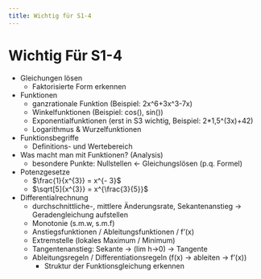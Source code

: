 ```yaml
---
title: Wichtig für S1-4
---
```

# Wichtig Für S1-4

- Gleichungen lösen
    - Faktorisierte Form erkennen
- Funktionen
    - ganzrationale Funktion (Beispiel: 2x^6+3x^3-7x)
    - Winkelfunktionen (Beispiel: cos(), sin())
    - Exponentialfunktionen (erst in S3 wichtig, Beispiel: 2*1,5^(3x)+42)
    - Logarithmus & Wurzelfunktionen
- Funktionsbegriffe
    - Definitions- und Wertebereich
- Was macht man mit Funktionen? (Analysis)
    - besondere Punkte: Nullstellen ← Gleichungslösen (p.q. Formel)
- Potenzgesetze
    - $\frac{1}{x^{3}} = x^{- 3}$
    - $\sqrt[5]{x^{3}} = x^{\frac{3}{5}}$
- Differentialrechnung
    - durchschnittliche-, mittlere Änderungsrate, Sekantenanstieg → Geradengleichung aufstellen
    - Monotonie (s.m.w, s.m.f)
    - Anstiegsfunktionen / Ableitungsfunktionen / f’(x)
    - Extremstelle (lokales Maximum / Minimum)
    - Tangentenanstieg: Sekante → (lim h→0) → Tangente
    - Ableitungsregeln / Differentiationsregeln (f(x) → ableiten → f’(x))
        - Struktur der Funktionsgleichung erkennen